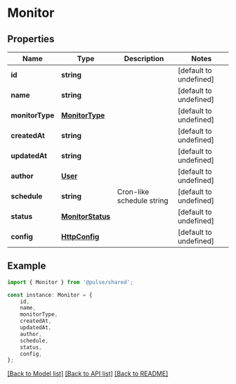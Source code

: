 # Monitor


## Properties

Name | Type | Description | Notes
------------ | ------------- | ------------- | -------------
**id** | **string** |  | [default to undefined]
**name** | **string** |  | [default to undefined]
**monitorType** | [**MonitorType**](MonitorType.md) |  | [default to undefined]
**createdAt** | **string** |  | [default to undefined]
**updatedAt** | **string** |  | [default to undefined]
**author** | [**User**](User.md) |  | [default to undefined]
**schedule** | **string** | Cron-like schedule string | [default to undefined]
**status** | [**MonitorStatus**](MonitorStatus.md) |  | [default to undefined]
**config** | [**HttpConfig**](HttpConfig.md) |  | [default to undefined]

## Example

```typescript
import { Monitor } from '@pulse/shared';

const instance: Monitor = {
    id,
    name,
    monitorType,
    createdAt,
    updatedAt,
    author,
    schedule,
    status,
    config,
};
```

[[Back to Model list]](../README.md#documentation-for-models) [[Back to API list]](../README.md#documentation-for-api-endpoints) [[Back to README]](../README.md)
